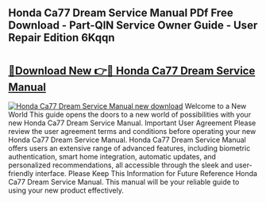 ## Honda Ca77 Dream Service Manual PDf Free Download - Part-QlN Service Owner Guide - User Repair Edition 6Kqqn

# <h2><a href="http://bc62743.oget.top/?id=Honda+Ca77+Dream+Service+Manual">🔗Download New 👉🔴 Honda Ca77 Dream Service Manual</a></h2>

[![Honda Ca77 Dream Service Manual new download](https://i.imgur.com/5g1atiW.png)](http://bc62743.oget.top/?id=Honda+Ca77+Dream+Service+Manual)
Welcome to a New World This guide opens the doors to a new world of possibilities with your new Honda Ca77 Dream Service Manual. Important User Agreement Please review the user agreement terms and conditions before operating your new Honda Ca77 Dream Service Manual. Honda Ca77 Dream Service Manual offers users an extensive range of advanced features, including biometric authentication, smart home integration, automatic updates, and personalized recommendations, all accessible through the sleek and user-friendly interface. Please Keep This Information for Future Reference Honda Ca77 Dream Service Manual. This manual will be your reliable guide to using your new product effectively.
